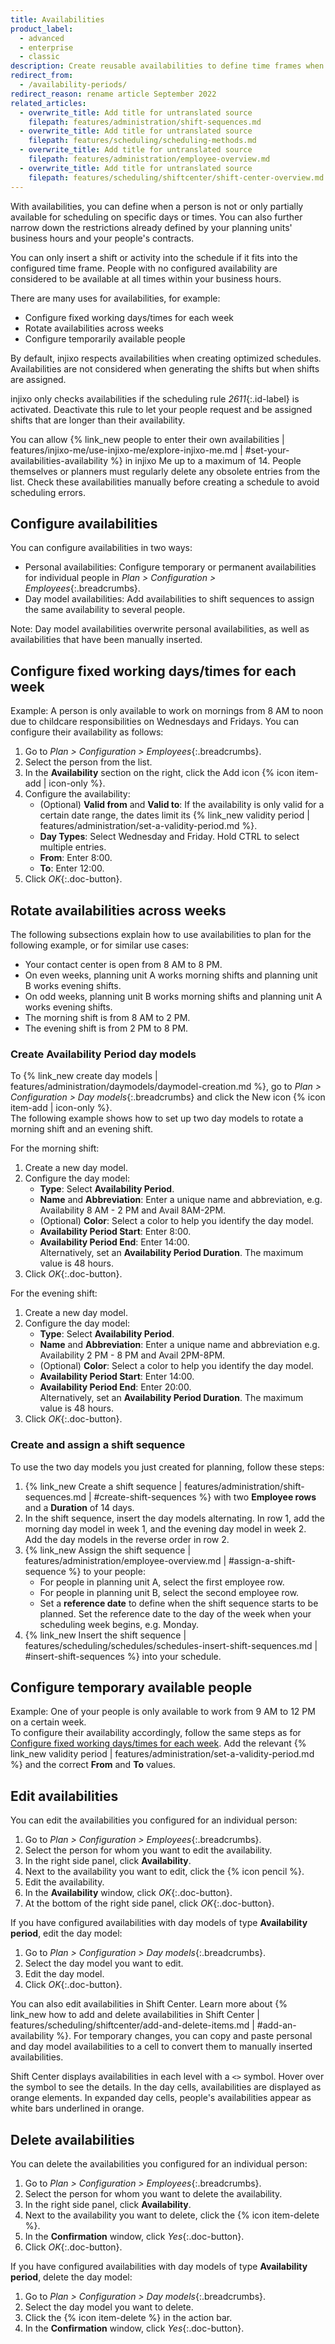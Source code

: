 ```yaml
---
title: Availabilities
product_label:
  - advanced
  - enterprise
  - classic
description: Create reusable availabilities to define time frames when employees can be scheduled.
redirect_from:
  - /availability-periods/
redirect_reason: rename article September 2022
related_articles:
  - overwrite_title: Add title for untranslated source
    filepath: features/administration/shift-sequences.md
  - overwrite_title: Add title for untranslated source
    filepath: features/scheduling/scheduling-methods.md
  - overwrite_title: Add title for untranslated source
    filepath: features/administration/employee-overview.md
  - overwrite_title: Add title for untranslated source
    filepath: features/scheduling/shiftcenter/shift-center-overview.md
---
```


With availabilities, you can define when a person is not or only partially available for scheduling on specific days or times. You can also further narrow down the restrictions already defined by your planning units' business hours and your people's contracts.

You can only insert a shift or activity into the schedule if it fits into the configured time frame. People with no configured availability are considered to be available at all times within your business hours.

There are many uses for availabilities, for example:

- Configure fixed working days/times for each week
- Rotate availabilities across weeks
- Configure temporarily available people

By default, injixo respects availabilities when creating optimized schedules. Availabilities are not considered when generating the shifts but when shifts are assigned.

injixo only checks availabilities if the scheduling rule _2611_{:.id-label} is activated. Deactivate this rule to let your people request and be assigned shifts that are longer than their availability.

You can allow {% link_new people to enter their own availabilities | features/injixo-me/use-injixo-me/explore-injixo-me.md | #set-your-availabilities-availability %} in injixo Me up to a maximum of 14. People themselves or planners must regularly delete any obsolete entries from the list. Check these availabilities manually before creating a schedule to avoid scheduling errors.
## Configure availabilities

You can configure availabilities in two ways:

- Personal availabilities: Configure temporary or permanent availabilities for individual people in _Plan > Configuration > Employees_{:.breadcrumbs}.
- Day model availabilities: Add availabilities to shift sequences to assign the same availability to several people.

Note: Day model availabilities overwrite personal availabilities, as well as availabilities that have been manually inserted.

## Configure fixed working days/times for each week

Example: A person is only available to work on mornings from 8 AM to noon due to childcare responsibilities on Wednesdays and Fridays. You can configure their availability as follows:

1. Go to _Plan > Configuration > Employees_{:.breadcrumbs}.
2. Select the person from the list.
3. In the **Availability** section on the right, click the Add icon {% icon item-add | icon-only %}.
4. Configure the availability:
    - (Optional) **Valid from** and **Valid to**: If the availability is only valid for a certain date range, the dates limit its {% link_new validity period | features/administration/set-a-validity-period.md %}.
    - **Day Types**: Select Wednesday and Friday. Hold CTRL to select multiple entries.
    - **From**: Enter 8:00.
    - **To**: Enter 12:00.
5. Click _OK_{:.doc-button}.


## Rotate availabilities across weeks

The following subsections explain how to use availabilities to plan for the following example, or for similar use cases:

- Your contact center is open from 8&nbsp;AM to 8&nbsp;PM.
- On even weeks, planning unit A works morning shifts and planning unit B works evening shifts.
- On odd weeks, planning unit B works morning shifts and planning unit A works evening shifts.
- The morning shift is from 8&nbsp;AM to 2&nbsp;PM.
- The evening shift is from 2&nbsp;PM to 8&nbsp;PM.

### Create Availability Period day models

To {% link_new create day models | features/administration/daymodels/daymodel-creation.md %}, go to _Plan > Configuration > Day models_{:.breadcrumbs} and click the New icon {% icon item-add | icon-only %}.<br>The following example shows how to set up two day models to rotate a morning shift and an evening shift.


For the morning shift:

1. Create a new day model.
2. Configure the day model:
    - **Type**: Select **Availability Period**.
    - **Name** and **Abbreviation**: Enter a unique name and abbreviation, e.g. Availability 8&nbsp;AM - 2&nbsp;PM and Avail 8AM-2PM.
    - (Optional) **Color**: Select a color to help you identify the day model.
    - **Availability Period Start**: Enter 8:00.
    - **Availability Period End**: Enter 14:00.<br> Alternatively, set an **Availability Period Duration**. The maximum value is 48 hours.
3. Click _OK_{:.doc-button}.

For the evening shift:

1. Create a new day model.
2. Configure the day model:
    - **Type**: Select **Availability Period**.
    - **Name** and **Abbreviation**: Enter a unique name and abbreviation e.g. Availability 2&nbsp;PM - 8&nbsp;PM and Avail 2PM-8PM.
    - (Optional) **Color**: Select a color to help you identify the day model.
    - **Availability Period Start**: Enter 14:00.
    - **Availability Period End**: Enter 20:00.<br> Alternatively, set an **Availability Period Duration**. The maximum value is 48 hours.
3. Click _OK_{:.doc-button}.

### Create and assign a shift sequence

To use the two day models you just created for planning, follow these steps:


1. {% link_new Create a shift sequence | features/administration/shift-sequences.md | #create-shift-sequences %} with two **Employee rows** and a **Duration** of 14 days.<br>
2. In the shift sequence, insert the day models alternating. In row 1, add the morning day model in week 1, and the evening day model in week 2. Add the day models in the reverse order in row 2.
3. {% link_new Assign the shift sequence | features/administration/employee-overview.md | #assign-a-shift-sequence %} to your people:
    - For people in planning unit A, select the first employee row.
    - For people in planning unit B, select the second employee row.
    - Set a **reference date** to define when the shift sequence starts to be planned. Set the reference date to the day of the week when your scheduling week begins, e.g. Monday.
4. {% link_new Insert the shift sequence | features/scheduling/schedules/schedules-insert-shift-sequences.md | #insert-shift-sequences %} into your schedule.


## Configure temporary available people

Example: One of your people is only available to work from 9&nbsp;AM to 12&nbsp;PM on a certain week.<br>To configure their availability accordingly, follow the same steps as for [Configure fixed working days/times for each week](#configure-fixed-working-daystimes-for-each-week). Add the relevant {% link_new validity period | features/administration/set-a-validity-period.md %} and the correct **From** and **To** values.

## Edit availabilities

You can edit the availabilities you configured for an individual person:

1. Go to _Plan > Configuration > Employees_{:.breadcrumbs}.
2. Select the person for whom you want to edit the availability.
3. In the right side panel, click **Availability**.
4. Next to the availability you want to edit, click the {% icon pencil %}.
5. Edit the availability.
6. In the **Availability** window, click _OK_{:.doc-button}.
7. At the bottom of the right side panel, click _OK_{:.doc-button}.

If you have configured availabilities with day models of type **Availability period**, edit the day model:

1. Go to _Plan > Configuration > Day models_{:.breadcrumbs}.
2. Select the day model you want to edit.
3. Edit the day model.
4. Click _OK_{:.doc-button}.

You can also edit availabilities in Shift Center. Learn more about {% link_new how to add and delete availabilities in Shift Center | features/scheduling/shiftcenter/add-and-delete-items.md | #add-an-availability %}. For temporary changes, you can copy and paste personal and day model availabilities to a cell to convert them to manually inserted availabilities.

Shift Center displays availabilities in each level with a `<>` symbol. Hover over the symbol to see the details. In the day cells, availabilities are displayed as orange elements. In expanded day cells, people's availabilities appear as white bars underlined in orange.

## Delete availabilities

You can delete the availabilities you configured for an individual person:

1. Go to _Plan > Configuration > Employees_{:.breadcrumbs}.
2. Select the person for whom you want to delete the availability.
3. In the right side panel, click **Availability**.
4. Next to the availability you want to delete, click the {% icon item-delete %}.
5. In the **Confirmation** window, click _Yes_{:.doc-button}.
6. Click _OK_{:.doc-button}.

If you have configured availabilities with day models of type **Availability period**, delete the day model:

1. Go to _Plan > Configuration > Day models_{:.breadcrumbs}.
2. Select the day model you want to delete.
3. Click the {% icon item-delete %} in the action bar.
4. In the **Confirmation** window, click _Yes_{:.doc-button}.